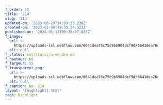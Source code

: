 ```yaml
---
f_order: 15
title: '214'
slug: '214'
updated-on: '2023-08-29T14:09:33.230Z'
created-on: '2023-02-06T19:55:34.323Z'
published-on: '2024-05-13T09:35:37.825Z'
f_image:
  url: >-
    https://uploads-ssl.webflow.com/6641dea76c75d9b6904dcf9d/6641dea76c75d9b6904dd3a3_214.jpg
  alt: null
f_status: cms/status/a-vendre.md
f_hauteur: 66
f_largeur: 55
f_transparent-png:
  url: >-
    https://uploads-ssl.webflow.com/6641dea76c75d9b6904dcf9d/6641dea76c75d9b6904dd3b0_214.png
  alt: null
f_caption: No. 214
layout: '[highlight].html'
tags: highlight
---
```



